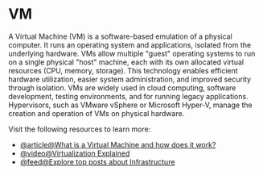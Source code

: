 # VM

A Virtual Machine (VM) is a software-based emulation of a physical computer. It runs an operating system and applications, isolated from the underlying hardware. VMs allow multiple "guest" operating systems to run on a single physical "host" machine, each with its own allocated virtual resources (CPU, memory, storage). This technology enables efficient hardware utilization, easier system administration, and improved security through isolation. VMs are widely used in cloud computing, software development, testing environments, and for running legacy applications. Hypervisors, such as VMware vSphere or Microsoft Hyper-V, manage the creation and operation of VMs on physical hardware.

Visit the following resources to learn more:

- [@article@What is a Virtual Machine and how does it work?](https://azure.microsoft.com/en-gb/resources/cloud-computing-dictionary/what-is-a-virtual-machine)
- [@video@Virtualization Explained](https://www.youtube.com/watch?v=UBVVq-xz5i0)
- [@feed@Explore top posts about Infrastructure](https://app.daily.dev/tags/infrastructure?ref=roadmapsh)
